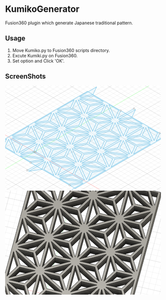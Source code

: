 # KumikoGenerator
Fusion360 plugin which generate Japanese traditional pattern.

## Usage

1. Move Kumiko.py to Fusion360 scripts directory.
1. Excute Kumiki.py on Fusion360.
1. Set option and Click 'OK'.

## ScreenShots
![Generated Sketch](https://github.com/takumelo/KumikoGenerator/blob/images/ScreenShot_1.png)
![Excluded Sketch](https://github.com/takumelo/KumikoGenerator/blob/images/ScreenShot_2.png)
